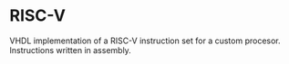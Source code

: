 # RISC-V
VHDL implementation of a RISC-V instruction set for a custom procesor. Instructions written in assembly.
